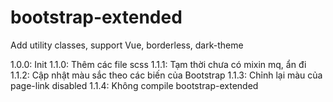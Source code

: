 # bootstrap-extended

Add utility classes, support Vue, borderless, dark-theme

1.0.0: Init
1.1.0: Thêm các file scss
1.1.1: Tạm thời chưa có mixin mq, ẩn đi
1.1.2: Cập nhật màu sắc theo các biến của Bootstrap
1.1.3: Chỉnh lại màu của page-link disabled
1.1.4: Không compile bootstrap-extended
